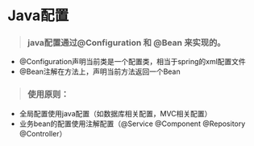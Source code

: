 # Java配置
>### java配置通过@Configuration 和 @Bean 来实现的。
+ @Configuration声明当前类是一个配置类，相当于spring的xml配置文件
+ @Bean注解在方法上，声明当前方法返回一个Bean

>### 使用原则：
+ 全局配置使用java配置（如数据库相关配置，MVC相关配置）
+ 业务bean的配置使用注解配置（@Service @Component @Repository @Controller）